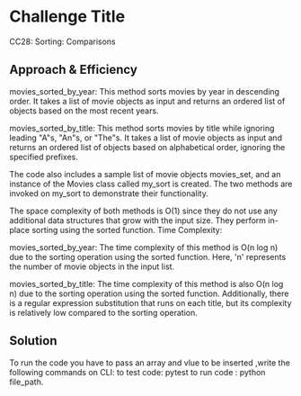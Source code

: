 
# Challenge Title
CC28: Sorting: Comparisons


## Approach & Efficiency
movies_sorted_by_year: This method sorts movies by year in descending order. It takes a list of movie objects as input and returns an ordered list of objects based on the most recent years.

movies_sorted_by_title: This method sorts movies by title while ignoring leading "A"s, "An"s, or "The"s. It takes a list of movie objects as input and returns an ordered list of objects based on alphabetical order, ignoring the specified prefixes.

The code also includes a sample list of movie objects movies_set, and an instance of the Movies class called my_sort is created. The two methods are invoked on my_sort to demonstrate their functionality.

The space complexity of both methods is O(1) since they do not use any additional data structures that grow with the input size. They perform in-place sorting using the sorted function.
Time Complexity:

movies_sorted_by_year: The time complexity of this method is O(n log n) due to the sorting operation using the sorted function. Here, 'n' represents the number of movie objects in the input list.

movies_sorted_by_title: The time complexity of this method is also O(n log n) due to the sorting operation using the sorted function. Additionally, there is a regular expression substitution that runs on each title, but its complexity is relatively low compared to the sorting operation.

## Solution
<!-- Show how to run your code, and examples of it in action -->
To run the code you have to pass an array and vlue to be inserted ,write the following commands on CLI:
to test code:
pytest
to run code :
python file_path.
